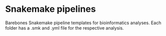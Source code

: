 # Snakemake pipelines

Barebones Snakemake pipeline templates for bioinformatics analyses. Each folder has a .smk and .yml file for the respective analysis.
